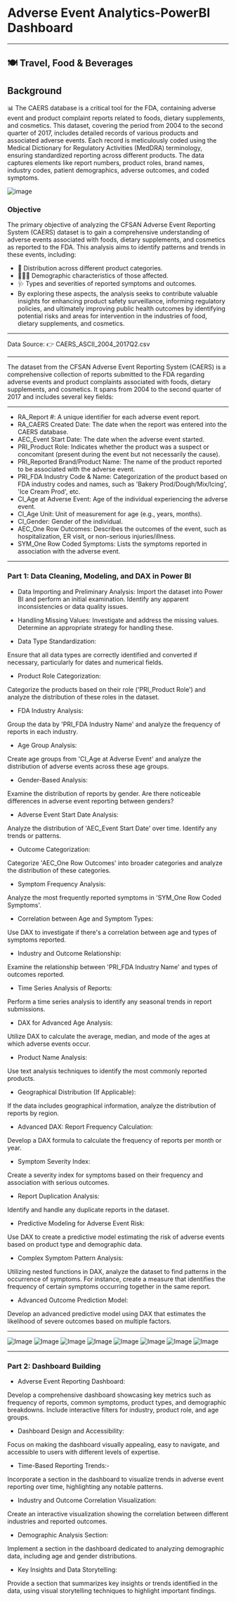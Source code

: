 # Adverse Event Analytics-PowerBI Dashboard
---
## 🍽️ Travel, Food & Beverages
Background
---
📊 The CAERS database is a critical tool for the FDA, containing adverse event and product complaint reports related to foods, dietary supplements, and cosmetics. This dataset, covering the period from 2004 to the second quarter of 2017, includes detailed records of various products and associated adverse events. Each record is meticulously coded using the Medical Dictionary for Regulatory Activities (MedDRA) terminology, ensuring standardized reporting across different products. The data captures elements like report numbers, product roles, brand names, industry codes, patient demographics, adverse outcomes, and coded symptoms.

![image](https://github.com/user-attachments/assets/3245876c-8d65-43dc-b1f9-36f60d769be0)

### Objective

The primary objective of analyzing the CFSAN Adverse Event Reporting System (CAERS) dataset is to gain a comprehensive understanding of adverse events associated with foods, dietary supplements, and cosmetics as reported to the FDA. This analysis aims to identify patterns and trends in these events, including:

- 📅 Distribution across different product categories.
- 🧑‍🤝‍🧑 Demographic characteristics of those affected.
- 🩺 Types and severities of reported symptoms and outcomes.
- By exploring these aspects, the analysis seeks to contribute valuable insights for enhancing product safety surveillance, informing regulatory policies, and ultimately improving public health outcomes by identifying potential risks and areas for intervention in the industries of food, dietary supplements, and cosmetics.
---
Data Source:
👉 CAERS_ASCII_2004_2017Q2.csv

---
The dataset from the CFSAN Adverse Event Reporting System (CAERS) is a comprehensive collection of reports submitted to the FDA regarding adverse events and product complaints associated with foods, dietary supplements, and cosmetics. It spans from 2004 to the second quarter of 2017 and includes several key fields:

---
- RA_Report #: A unique identifier for each adverse event report.
- RA_CAERS Created Date: The date when the report was entered into the CAERS database.
- AEC_Event Start Date: The date when the adverse event started.
- PRI_Product Role: Indicates whether the product was a suspect or concomitant (present during the event but not necessarily the cause).
- PRI_Reported Brand/Product Name: The name of the product reported to be associated with the adverse event.
- PRI_FDA Industry Code & Name: Categorization of the product based on FDA industry codes and names, such as 'Bakery Prod/Dough/Mix/Icing', 'Ice Cream Prod', etc.
- CI_Age at Adverse Event: Age of the individual experiencing the adverse event.
- CI_Age Unit: Unit of measurement for age (e.g., years, months).
- CI_Gender: Gender of the individual.
- AEC_One Row Outcomes: Describes the outcomes of the event, such as hospitalization, ER visit, or non-serious injuries/illness.
- SYM_One Row Coded Symptoms: Lists the symptoms reported in association with the adverse event.

---

### Part 1: Data Cleaning, Modeling, and DAX in Power BI
- Data Importing and Preliminary Analysis:
Import the dataset into Power BI and perform an initial examination. Identify any apparent inconsistencies or data quality issues.

- Handling Missing Values:
Investigate and address the missing values. Determine an appropriate strategy for handling these.
- Data Type Standardization:

Ensure that all data types are correctly identified and converted if necessary, particularly for dates and numerical fields.
- Product Role Categorization:

Categorize the products based on their role ('PRI_Product Role') and analyze the distribution of these roles in the dataset.
- FDA Industry Analysis:

Group the data by 'PRI_FDA Industry Name' and analyze the frequency of reports in each industry.
- Age Group Analysis:

Create age groups from 'CI_Age at Adverse Event' and analyze the distribution of adverse events across these age groups.
- Gender-Based Analysis:

Examine the distribution of reports by gender. Are there noticeable differences in adverse event reporting between genders?
- Adverse Event Start Date Analysis:

Analyze the distribution of 'AEC_Event Start Date' over time. Identify any trends or patterns.
- Outcome Categorization:

Categorize 'AEC_One Row Outcomes' into broader categories and analyze the distribution of these categories.
- Symptom Frequency Analysis:

Analyze the most frequently reported symptoms in 'SYM_One Row Coded Symptoms'.
- Correlation between Age and Symptom Types:

Use DAX to investigate if there's a correlation between age and types of symptoms reported.
- Industry and Outcome Relationship:

Examine the relationship between 'PRI_FDA Industry Name' and types of outcomes reported.
- Time Series Analysis of Reports:

Perform a time series analysis to identify any seasonal trends in report submissions.
- DAX for Advanced Age Analysis:

Utilize DAX to calculate the average, median, and mode of the ages at which adverse events occur.
- Product Name Analysis:

Use text analysis techniques to identify the most commonly reported products.
- Geographical Distribution (If Applicable):

If the data includes geographical information, analyze the distribution of reports by region.
- Advanced DAX: Report Frequency Calculation:

Develop a DAX formula to calculate the frequency of reports per month or year.
- Symptom Severity Index:

Create a severity index for symptoms based on their frequency and association with serious outcomes.
- Report Duplication Analysis:

Identify and handle any duplicate reports in the dataset.
- Predictive Modeling for Adverse Event Risk:

Use DAX to create a predictive model estimating the risk of adverse events based on product type and demographic data.
- Complex Symptom Pattern Analysis:

Utilizing nested functions in DAX, analyze the dataset to find patterns in the occurrence of symptoms. For instance, create a measure that identifies the frequency of certain symptoms occurring together in the same report.
- Advanced Outcome Prediction Model:

Develop an advanced predictive model using DAX that estimates the likelihood of severe outcomes based on multiple factors.

---
![Image](https://github.com/user-attachments/assets/7b95ce25-6d4e-4aa9-859a-24aa7f41665d)
![Image](https://github.com/user-attachments/assets/8f948cf5-ddcd-4c3f-9508-e1232923ddfe)
![Image](https://github.com/user-attachments/assets/a9c4e6fd-472e-4868-bdb5-f41f73099c62)
![Image](https://github.com/user-attachments/assets/196a43d6-4d15-40b5-8449-f60f3dacf140)
![Image](https://github.com/user-attachments/assets/0401961e-c152-4f86-885e-0333c63d4ee7)
![Image](https://github.com/user-attachments/assets/644808e1-d6b7-488b-b33c-9548450af82b)
![Image](https://github.com/user-attachments/assets/8a533972-9e5d-40ca-833c-5086a4f4bc75)
![Image](https://github.com/user-attachments/assets/ae2225ff-d14a-4f5f-8182-9a43b36d838c)

---

### Part 2: Dashboard Building
- Adverse Event Reporting Dashboard:

Develop a comprehensive dashboard showcasing key metrics such as frequency of reports, common symptoms, product types, and demographic breakdowns. Include interactive filters for industry, product role, and age groups.
- Dashboard Design and Accessibility:

Focus on making the dashboard visually appealing, easy to navigate, and accessible to users with different levels of expertise.
- Time-Based Reporting Trends:- 

Incorporate a section in the dashboard to visualize trends in adverse event reporting over time, highlighting any notable patterns.
- Industry and Outcome Correlation Visualization:

Create an interactive visualization showing the correlation between different industries and reported outcomes.
- Demographic Analysis Section:

Implement a section in the dashboard dedicated to analyzing demographic data, including age and gender distributions.
- Key Insights and Data Storytelling:

Provide a section that summarizes key insights or trends identified in the data, using visual storytelling techniques to highlight important findings.


